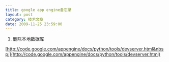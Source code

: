 ```yaml
---
title: google app engine备忘录
layout: post
category: 技术文章
date: 2009-11-25 23:59:00
---
```


1. 删除本地数据库
  
[http://code.google.com/appengine/docs/python/tools/devserver.html&nbsp;](http://code.google.com/appengine/docs/python/tools/devserver.html)
<div class="cnblogs_code"><!--

Code highlighting produced by Actipro CodeHighlighter (freeware)
http://www.CodeHighlighter.com/

--><span style="color: #000000;">dev_appserver.py&nbsp;</span><span style="color: #000000;">--</span><span style="color: #000000;">clear_datastore&nbsp;myapp</span></div>

&nbsp;

2. 跳转页面
<div class="cnblogs_code"><!--

Code highlighting produced by Actipro CodeHighlighter (freeware)
http://www.CodeHighlighter.com/

--><span style="color: #000000;">self.redirect(</span><span style="color: #800000;">'</span><span style="color: #800000;">/home</span><span style="color: #800000;">'</span><span style="color: #000000;">)</span></div>

&nbsp;

3. 获取记录的key。
<div class="cnblogs_code"><!--

Code highlighting produced by Actipro CodeHighlighter (freeware)
http://www.CodeHighlighter.com/

--><span style="color: #000000;">str(blog.key())</span></div>

4. 引用外部模板
<div class="cnblogs_code"><div><!--

Code highlighting produced by Actipro CodeHighlighter (freeware)
http://www.CodeHighlighter.com/

--><span style="color: #000000;">{</span><span style="color: #000000;">%</span><span style="color: #000000;">&nbsp;include&nbsp;</span><span style="color: #800000;">"</span><span style="color: #800000;">../pager.html</span><span style="color: #800000;">"</span><span style="color: #000000;">&nbsp;</span><span style="color: #000000;">%</span><span style="color: #000000;">}</span></div></div>

&nbsp;
